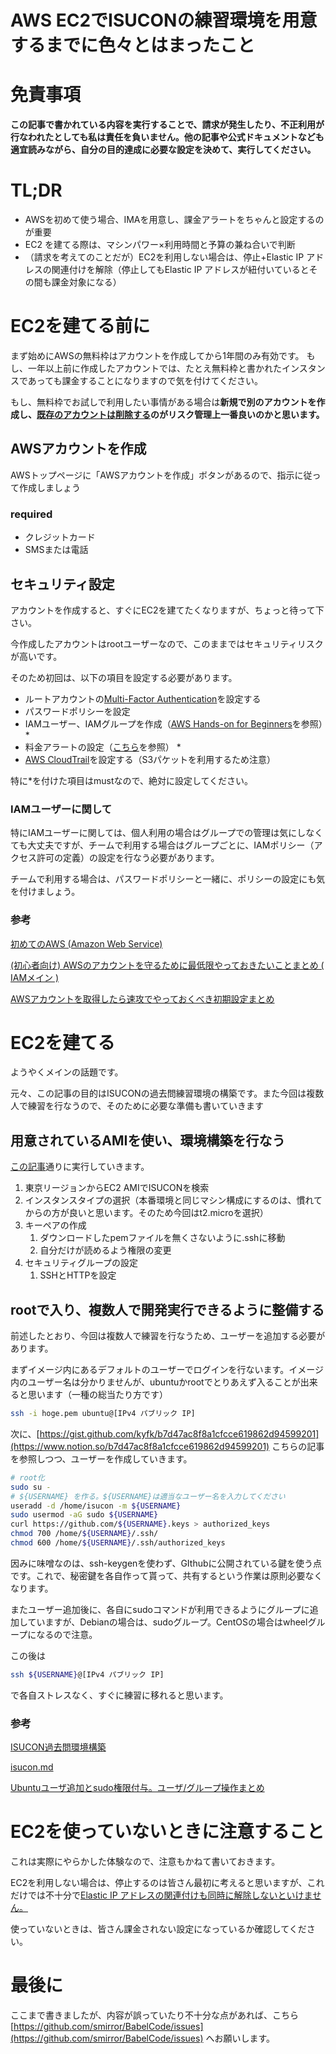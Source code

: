 # AWS EC2でISUCONの練習環境を用意するまでに色々とはまったこと

# 免責事項

**この記事で書かれている内容を実行することで、請求が発生したり、不正利用が行なわれたとしても私は責任を負いません。他の記事や公式ドキュメントなども適宜読みながら、自分の目的達成に必要な設定を決めて、実行してください。**

# TL;DR

- AWSを初めて使う場合、IMAを用意し、課金アラートをちゃんと設定するのが重要
- EC2 を建てる際は、マシンパワー×利用時間と予算の兼ね合いで判断
- （請求を考えてのことだが）EC2を利用しない場合は、停止+Elastic IP アドレスの関連付けを解除（停止してもElastic IP アドレスが紐付いているとその間も課金対象になる）

# EC2を建てる前に

まず始めにAWSの無料枠はアカウントを作成してから1年間のみ有効です。
もし、一年以上前に作成したアカウントでは、たとえ無料枠と書かれたインスタンスであっても課金することになりますので気を付けてください。

もし、無料枠でお試しで利用したい事情がある場合は**新規で別のアカウントを作成し、[既存のアカウントは削除する](https://aws.amazon.com/jp/premiumsupport/knowledge-center/close-aws-account/)のがリスク管理上一番良いのかと思います。**

## AWSアカウントを作成

AWSトップページに「AWSアカウントを作成」ボタンがあるので、指示に従って作成しましょう

### required

- クレジットカード
- SMSまたは電話

## セキュリティ設定

アカウントを作成すると、すぐにEC2を建てたくなりますが、ちょっと待って下さい。

今作成したアカウントはrootユーザーなので、このままではセキュリティリスクが高いです。

そのため初回は、以下の項目を設定する必要があります。

- ルートアカウントの[Multi-Factor Authentication](https://aws.amazon.com/jp/iam/details/mfa/#%E4%BB%AE%E6%83%B3_MFA_%E3%82%A2%E3%83%97%E3%83%AA%E3%82%B1%E3%83%BC%E3%82%B7%E3%83%A7%E3%83%B3)を設定する
- パスワードポリシーを設定
- IAMユーザー、IAMグループを作成（[AWS Hands-on for Beginners](https://pages.awscloud.com/event_JAPAN_Ondemand_Hands-on-for-Beginners-1st-Step_CP.html)を参照）*
- 料金アラートの設定（[こちら](https://tipstour.net/aws-budget-alert)を参照） *
- [AWS CloudTrail](https://aws.amazon.com/jp/cloudtrail/)を設定する（S3パケットを利用するため注意）

特に*を付けた項目はmustなので、絶対に設定してください。

### IAMユーザーに関して

特にIAMユーザーに関しては、個人利用の場合はグループでの管理は気にしなくても大丈夫ですが、チームで利用する場合はグループごとに、IAMポリシー（アクセス許可の定義）の設定を行なう必要があります。

チームで利用する場合は、パスワードポリシーと一緒に、ポリシーの設定にも気を付けましょう。

### 参考

[初めてのAWS (Amazon Web Service)](https://qiita.com/terappy/items/1e10bb85505acac5c282#%E3%83%AA%E3%83%BC%E3%82%B8%E3%83%A7%E3%83%B3%E3%82%92%E5%A4%89%E6%9B%B4)

[(初心者向け) AWSのアカウントを守るために最低限やっておきたいことまとめ ( IAMメイン )](https://qiita.com/saba_can00/items/1c66d2dc5a747cd6d55d)

[AWSアカウントを取得したら速攻でやっておくべき初期設定まとめ](https://qiita.com/tmknom/items/303db2d1d928db720888#awsマネジメントコンソールへの不正アクセスを検知する仕組みの構築)

# EC2を建てる

ようやくメインの話題です。

元々、この記事の目的はISUCONの過去問練習環境の構築です。また今回は複数人で練習を行なうので、そのために必要な準備も書いていきます

## 用意されているAMIを使い、環境構築を行なう

[この記事](https://qiita.com/TOGEP/items/5a4f0a4fa0cda2f32b0b)通りに実行していきます。

1. 東京リージョンからEC2 AMIでISUCONを検索
2. インスタンスタイプの選択（本番環境と同じマシン構成にするのは、慣れてからの方が良いと思います。そのため今回はt2.microを選択）
3. キーペアの作成
    1. ダウンロードしたpemファイルを無くさないように.sshに移動
    2. 自分だけが読めるよう権限の変更
4. セキュリティグループの設定
    1. SSHとHTTPを設定

## rootで入り、複数人で開発実行できるように整備する

前述したとおり、今回は複数人で練習を行なうため、ユーザーを追加する必要があります。

まずイメージ内にあるデフォルトのユーザーでログインを行ないます。イメージ内のユーザー名は分かりませんが、ubuntuかrootでとりあえず入ることが出来ると思います（一種の総当たり方です）

```bash
ssh -i hoge.pem ubuntu@[IPv4 パブリック IP]
```

次に、[https://gist.github.com/kyfk/b7d47ac8f8a1cfcce619862d94599201](https://www.notion.so/b7d47ac8f8a1cfcce619862d94599201) こちらの記事を参照しつつ、ユーザーを作成していきます。

```bash
# root化
sudo su -
# ${USERNAME} を作る。${USERNAME}は適当なユーザー名を入力してください
useradd -d /home/isucon -m ${USERNAME}
sudo usermod -aG sudo ${USERNAME}
curl https://github.com/${USERNAME}.keys > authorized_keys
chmod 700 /home/${USERNAME}/.ssh/
chmod 600 /home/${USERNAME}/.ssh/authorized_keys
```

因みに味噌なのは、ssh-keygenを使わず、GIthubに公開されている鍵を使う点です。これで、秘密鍵を各自作って貰って、共有するという作業は原則必要なくなります。

またユーザー追加後に、各自にsudoコマンドが利用できるようにグループに追加していますが、Debianの場合は、sudoグループ。CentOSの場合はwheelグループになるので注意。

この後は

```bash
ssh ${USERNAME}@[IPv4 パブリック IP]
```

で各自ストレスなく、すぐに練習に移れると思います。

### 参考

[ISUCON過去問環境構築](https://qiita.com/TOGEP/items/5a4f0a4fa0cda2f32b0b#%E3%82%BB%E3%82%AD%E3%83%A5%E3%83%AA%E3%83%86%E3%82%A3%E3%82%B0%E3%83%AB%E3%83%BC%E3%83%97%E3%81%AE%E8%A8%AD%E5%AE%9A)

[isucon.md](https://www.notion.so/b7d47ac8f8a1cfcce619862d94599201)

[Ubuntuユーザ追加とsudo権限付与。ユーザ/グループ操作まとめ](https://www-creators.com/archives/241)

# EC2を使っていないときに注意すること

これは実際にやらかした体験なので、注意もかねて書いておきます。

EC2を利用しない場合は、停止するのは皆さん最初に考えると思いますが、これだけでは不十分で[Elastic IP アドレスの関連付けも同時に解除しないといけません。](https://docs.aws.amazon.com/ja_jp/AWSEC2/latest/UserGuide/elastic-ip-addresses-eip.html)

使っていないときは、皆さん課金されない設定になっているか確認してください。

# 最後に

ここまで書きましたが、内容が誤っていたり不十分な点があれば、こちら[https://github.com/smirror/BabelCode/issues](https://github.com/smirror/BabelCode/issues) へお願いします。

